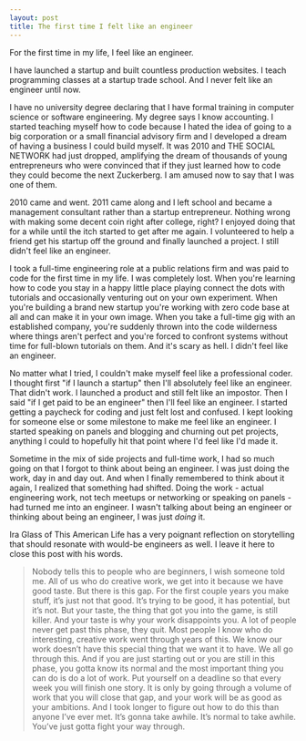 ```yaml
---
layout: post
title: The first time I felt like an engineer
---
```


For the first time in my life, I feel like an engineer.

I have launched a startup and built countless production websites. I teach programming classes at a startup trade school. And I never felt like an engineer until now. 

I have no university degree declaring that I have formal training in computer science or software engineering. My degree says I know accounting. I started teaching myself how to code because I hated the idea of going to a big corporation or a small financial advisory firm and I developed a dream of having a business I could build myself. It was 2010 and THE SOCIAL NETWORK had just dropped, amplifying the dream of thousands of young entrepreneurs who were convinced that if they just learned how to code they could become the next Zuckerberg. I am amused now to say that I was one of them. 

2010 came and went. 2011 came along and I left school and became a management consultant rather than a startup entrepreneur. Nothing wrong with making some decent coin right after college, right? I enjoyed doing that for a while until the itch started to get after me again. I volunteered to help a friend get his startup off the ground and finally launched a project. I still didn't feel like an engineer. 

I took a full-time engineering role at a public relations firm and was paid to code for the first time in my life. I was completely lost. When you're learning how to code you stay in a happy little place playing connect the dots with tutorials and occasionally venturing out on your own experiment. When you're building a brand new startup you're working with zero code base at all and can make it in your own image. When you take a full-time gig with an established company, you're suddenly thrown into the code wilderness where things aren't perfect and you're forced to confront systems without time for full-blown tutorials on them. And it's scary as hell. I didn't feel like an engineer. 

No matter what I tried, I couldn't make myself feel like a professional coder. I thought first "if I launch a startup" then I'll absolutely feel like an engineer. That didn't work. I launched a product and still felt like an impostor. Then I said "if I get paid to be an engineer" then I'll feel like an engineer. I started getting a paycheck for coding and just felt lost and confused. I kept looking for someone else or some milestone to make me feel like an engineer. I started speaking on panels and blogging and churning out pet projects, anything I could to hopefully hit that point where I'd feel like I'd made it.

Sometime in the mix of side projects and full-time work, I had so much going on that I forgot to think about being an engineer. I was just doing the work, day in and day out. And when I finally remembered to think about it again, I realized that something had shifted. Doing the work - actual engineering work, not tech meetups or networking or speaking on panels - had turned me into an engineer. I wasn't talking about being an engineer or thinking about being an engineer, I was just _doing_ it. 

Ira Glass of This American Life has a very poignant reflection on storytelling that should resonate with would-be engineers as well. I leave it here to close this post with his words. 

> Nobody tells this to people who are beginners, I wish someone told me. All of us who do creative work, we get into it because we have good taste. But there is this gap. For the first couple years you make stuff, it’s just not that good. It’s trying to be good, it has potential, but it’s not. But your taste, the thing that got you into the game, is still killer. And your taste is why your work disappoints you. A lot of people never get past this phase, they quit. Most people I know who do interesting, creative work went through years of this. We know our work doesn’t have this special thing that we want it to have. We all go through this. And if you are just starting out or you are still in this phase, you gotta know its normal and the most important thing you can do is do a lot of work. Put yourself on a deadline so that every week you will finish one story. It is only by going through a volume of work that you will close that gap, and your work will be as good as your ambitions. And I took longer to figure out how to do this than anyone I’ve ever met. It’s gonna take awhile. It’s normal to take awhile. You’ve just gotta fight your way through.